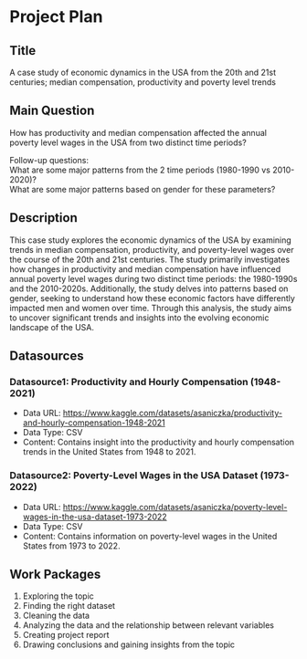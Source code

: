 # Project Plan

## Title

A case study of economic dynamics in the USA from the 20th and 21st centuries; median compensation, productivity and poverty level trends  

## Main Question
How has productivity and median compensation affected the annual poverty level wages in the USA from two distinct time periods? 

Follow-up questions:  <br>
What are some major patterns from the 2 time periods (1980-1990 vs 2010-2020)?  
What are some major patterns based on gender for these parameters?


## Description
This case study explores the economic dynamics of the USA by examining trends in median compensation, productivity, and poverty-level wages over the course of the 20th and 21st centuries. The study primarily investigates how changes in productivity and median compensation have influenced annual poverty level wages during two distinct time periods: the 1980-1990s and the 2010-2020s. Additionally, the study delves into patterns based on gender, seeking to understand how these economic factors have differently impacted men and women over time. Through this analysis, the study aims to uncover significant trends and insights into the evolving economic landscape of the USA. 

## Datasources
### Datasource1: Productivity and Hourly Compensation (1948-2021)
* Data URL: https://www.kaggle.com/datasets/asaniczka/productivity-and-hourly-compensation-1948-2021
* Data Type: CSV
* Content: Contains insight into the productivity and hourly compensation trends in the United States from 1948 to 2021.

### Datasource2: Poverty-Level Wages in the USA Dataset (1973-2022)
* Data URL: https://www.kaggle.com/datasets/asaniczka/poverty-level-wages-in-the-usa-dataset-1973-2022
* Data Type: CSV
* Content: Contains information on poverty-level wages in the United States from 1973 to 2022.

## Work Packages
1. Exploring the topic
2. Finding the right dataset 
3. Cleaning the data
4. Analyzing the data and the relationship between relevant variables
5. Creating project report
5. Drawing conclusions and gaining insights from the topic

